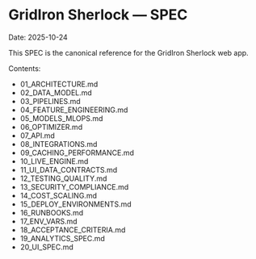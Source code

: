# GridIron Sherlock — SPEC
Date: 2025-10-24

This SPEC is the canonical reference for the GridIron Sherlock web app.

Contents:
- 01_ARCHITECTURE.md
- 02_DATA_MODEL.md
- 03_PIPELINES.md
- 04_FEATURE_ENGINEERING.md
- 05_MODELS_MLOPS.md
- 06_OPTIMIZER.md
- 07_API.md
- 08_INTEGRATIONS.md
- 09_CACHING_PERFORMANCE.md
- 10_LIVE_ENGINE.md
- 11_UI_DATA_CONTRACTS.md
- 12_TESTING_QUALITY.md
- 13_SECURITY_COMPLIANCE.md
- 14_COST_SCALING.md
- 15_DEPLOY_ENVIRONMENTS.md
- 16_RUNBOOKS.md
- 17_ENV_VARS.md
- 18_ACCEPTANCE_CRITERIA.md
- 19_ANALYTICS_SPEC.md
- 20_UI_SPEC.md
